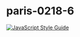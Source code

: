 # paris-0218-6

[![JavaScript Style Guide](https://img.shields.io/badge/code_style-standard-brightgreen.svg)](https://standardjs.com)
